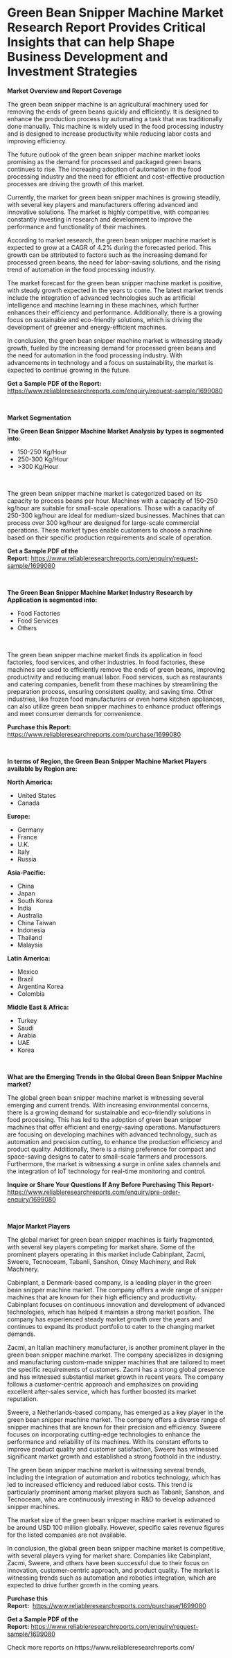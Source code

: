 <p><h1>Green Bean Snipper Machine Market Research Report Provides Critical Insights that can help Shape Business Development and Investment Strategies</h1></p><p><strong>Market Overview and Report Coverage</strong></p>
<p><p>The green bean snipper machine is an agricultural machinery used for removing the ends of green beans quickly and efficiently. It is designed to enhance the production process by automating a task that was traditionally done manually. This machine is widely used in the food processing industry and is designed to increase productivity while reducing labor costs and improving efficiency.</p><p>The future outlook of the green bean snipper machine market looks promising as the demand for processed and packaged green beans continues to rise. The increasing adoption of automation in the food processing industry and the need for efficient and cost-effective production processes are driving the growth of this market.</p><p>Currently, the market for green bean snipper machines is growing steadily, with several key players and manufacturers offering advanced and innovative solutions. The market is highly competitive, with companies constantly investing in research and development to improve the performance and functionality of their machines.</p><p>According to market research, the green bean snipper machine market is expected to grow at a CAGR of 4.2% during the forecasted period. This growth can be attributed to factors such as the increasing demand for processed green beans, the need for labor-saving solutions, and the rising trend of automation in the food processing industry.</p><p>The market forecast for the green bean snipper machine market is positive, with steady growth expected in the years to come. The latest market trends include the integration of advanced technologies such as artificial intelligence and machine learning in these machines, which further enhances their efficiency and performance. Additionally, there is a growing focus on sustainable and eco-friendly solutions, which is driving the development of greener and energy-efficient machines.</p><p>In conclusion, the green bean snipper machine market is witnessing steady growth, fueled by the increasing demand for processed green beans and the need for automation in the food processing industry. With advancements in technology and a focus on sustainability, the market is expected to continue growing in the future.</p></p>
<p><strong>Get a Sample PDF of the Report:</strong> <a href="https://www.reliableresearchreports.com/enquiry/request-sample/1699080">https://www.reliableresearchreports.com/enquiry/request-sample/1699080</a></p>
<p>&nbsp;</p>
<p><strong>Market Segmentation</strong></p>
<p><strong>The Green Bean Snipper Machine Market Analysis by types is segmented into:</strong></p>
<p><ul><li>150-250 Kg/Hour</li><li>250-300 Kg/Hour</li><li>>300 Kg/Hour</li></ul></p>
<p>&nbsp;</p>
<p><p>The green bean snipper machine market is categorized based on its capacity to process beans per hour. Machines with a capacity of 150-250 kg/hour are suitable for small-scale operations. Those with a capacity of 250-300 kg/hour are ideal for medium-sized businesses. Machines that can process over 300 kg/hour are designed for large-scale commercial operations. These market types enable customers to choose a machine based on their specific production requirements and scale of operation.</p></p>
<p><strong>Get a Sample PDF of the Report:</strong>&nbsp;<a href="https://www.reliableresearchreports.com/enquiry/request-sample/1699080">https://www.reliableresearchreports.com/enquiry/request-sample/1699080</a></p>
<p>&nbsp;</p>
<p><strong>The Green Bean Snipper Machine Market Industry Research by Application is segmented into:</strong></p>
<p><ul><li>Food Factories</li><li>Food Services</li><li>Others</li></ul></p>
<p>&nbsp;</p>
<p><p>The green bean snipper machine market finds its application in food factories, food services, and other industries. In food factories, these machines are used to efficiently remove the ends of green beans, improving productivity and reducing manual labor. Food services, such as restaurants and catering companies, benefit from these machines by streamlining the preparation process, ensuring consistent quality, and saving time. Other industries, like frozen food manufacturers or even home kitchen appliances, can also utilize green bean snipper machines to enhance product offerings and meet consumer demands for convenience.</p></p>
<p><strong>Purchase this Report:</strong>&nbsp; <a href="https://www.reliableresearchreports.com/purchase/1699080">https://www.reliableresearchreports.com/purchase/1699080</a></p>
<p>&nbsp;</p>
<p><strong>In terms of Region, the Green Bean Snipper Machine Market Players available by Region are:</strong></p>
<p>
    <p> <strong> North America: </strong>
        <ul>
            <li>United States</li>
            <li>Canada</li>
        </ul>
        </p> 
    <p> <strong> Europe: </strong>
        <ul>
            <li>Germany</li>
            <li>France</li>
            <li>U.K.</li>
            <li>Italy</li>
            <li>Russia</li>
        </ul>
        </p> 
    <p> <strong> Asia-Pacific: </strong>
        <ul>
            <li>China</li>
            <li>Japan</li>
            <li>South Korea</li>
            <li>India</li>
            <li>Australia</li>
            <li>China Taiwan</li>
            <li>Indonesia</li>
            <li>Thailand</li>
            <li>Malaysia</li>
        </ul>
        </p> 
    <p> <strong> Latin America: </strong>
        <ul>
            <li>Mexico</li>
            <li>Brazil</li>
            <li>Argentina Korea</li>
            <li>Colombia</li>
        </ul>
        </p> 
    <p> <strong> Middle East & Africa: </strong>
        <ul>
            <li>Turkey</li>
            <li>Saudi</li>
            <li>Arabia</li>
            <li>UAE</li>
            <li>Korea</li>
        </ul>
    </p>
    </p>
<p>&nbsp;</p>
<p><strong>What are the Emerging Trends in the Global Green Bean Snipper Machine market?</strong></p>
<p><p>The global green bean snipper machine market is witnessing several emerging and current trends. With increasing environmental concerns, there is a growing demand for sustainable and eco-friendly solutions in food processing. This has led to the adoption of green bean snipper machines that offer efficient and energy-saving operations. Manufacturers are focusing on developing machines with advanced technology, such as automation and precision cutting, to enhance the production efficiency and product quality. Additionally, there is a rising preference for compact and space-saving designs to cater to small-scale farmers and processors. Furthermore, the market is witnessing a surge in online sales channels and the integration of IoT technology for real-time monitoring and control.</p></p>
<p><strong>Inquire or Share Your Questions If Any Before Purchasing This Report</strong>- <a href="https://www.reliableresearchreports.com/enquiry/pre-order-enquiry/1699080">https://www.reliableresearchreports.com/enquiry/pre-order-enquiry/1699080</a></p>
<p>&nbsp;</p>
<p><strong>Major Market Players</strong></p>
<p><p>The global market for green bean snipper machines is fairly fragmented, with several key players competing for market share. Some of the prominent players operating in this market include Cabinplant, Zacmi, Sweere, Tecnoceam, Tabanli, Sanshon, Olney Machinery, and Rek Machinery. </p><p>Cabinplant, a Denmark-based company, is a leading player in the green bean snipper machine market. The company offers a wide range of snipper machines that are known for their high efficiency and productivity. Cabinplant focuses on continuous innovation and development of advanced technologies, which has helped it maintain a strong market position. The company has experienced steady market growth over the years and continues to expand its product portfolio to cater to the changing market demands.</p><p>Zacmi, an Italian machinery manufacturer, is another prominent player in the green bean snipper machine market. The company specializes in designing and manufacturing custom-made snipper machines that are tailored to meet the specific requirements of customers. Zacmi has a strong global presence and has witnessed substantial market growth in recent years. The company follows a customer-centric approach and emphasizes on providing excellent after-sales service, which has further boosted its market reputation.</p><p>Sweere, a Netherlands-based company, has emerged as a key player in the green bean snipper machine market. The company offers a diverse range of snipper machines that are known for their precision and efficiency. Sweere focuses on incorporating cutting-edge technologies to enhance the performance and reliability of its machines. With its constant efforts to improve product quality and customer satisfaction, Sweere has witnessed significant market growth and established a strong foothold in the industry.</p><p>The green bean snipper machine market is witnessing several trends, including the integration of automation and robotics technology, which has led to increased efficiency and reduced labor costs. This trend is particularly prominent among market players such as Tabanli, Sanshon, and Tecnoceam, who are continuously investing in R&D to develop advanced snipper machines.</p><p>The market size of the green bean snipper machine market is estimated to be around USD 100 million globally. However, specific sales revenue figures for the listed companies are not available.</p><p>In conclusion, the global green bean snipper machine market is competitive, with several players vying for market share. Companies like Cabinplant, Zacmi, Sweere, and others have been successful due to their focus on innovation, customer-centric approach, and product quality. The market is witnessing trends such as automation and robotics integration, which are expected to drive further growth in the coming years.</p></p>
<p><strong>Purchase this Report:</strong>&nbsp;&nbsp;<a href="https://www.reliableresearchreports.com/purchase/1699080">https://www.reliableresearchreports.com/purchase/1699080</a></p>
<p></p>
<p><strong>Get a Sample PDF of the Report:</strong>&nbsp;<a href="https://www.reliableresearchreports.com/enquiry/request-sample/1699080">https://www.reliableresearchreports.com/enquiry/request-sample/1699080</a></p>
<p>Check more reports on https://www.reliableresearchreports.com/</p>